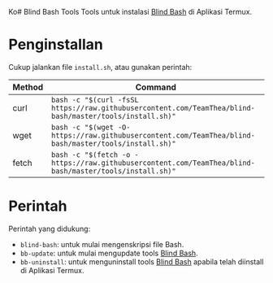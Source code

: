 Ko# Blind Bash Tools
Tools untuk instalasi [Blind Bash](https://github.com/TeamThea/blind-bash) di Aplikasi Termux.

# Penginstallan
Cukup jalankan file `install.sh`, atau gunakan perintah:

Method | Command 
-------|--------------------------------------------
curl   | `bash -c "$(curl -fsSL https://raw.githubusercontent.com/TeamThea/blind-bash/master/tools/install.sh)"`
wget   | `bash -c "$(wget -O- https://raw.githubusercontent.com/TeamThea/blind-bash/master/tools/install.sh)"`
fetch  | `bash -c "$(fetch -o - https://raw.githubusercontent.com/TeamThea/blind-bash/master/tools/install.sh)"`

# Perintah
Perintah yang didukung:
* `blind-bash`: untuk mulai mengenskripsi file Bash.
* `bb-update`: untuk mulai mengupdate tools [Blind Bash](https://github.com/TeamThea/blind-bash).
* `bb-uninstall`: untuk menguninstall tools [Blind Bash](https://github.com/TeamThea/blind-bash) apabila telah diinstall di Aplikasi Termux.
